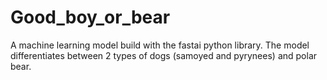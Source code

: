 # Good_boy_or_bear
A machine learning model build with the fastai python library. The model differentiates between 2 types of dogs (samoyed and pyrynees) and polar bear. 
